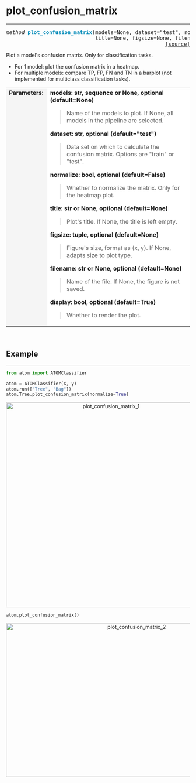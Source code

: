 # plot_confusion_matrix
-----------------------

<pre><em>method</em> <strong style="color:#008AB8">plot_confusion_matrix</strong>(models=None, dataset="test", normalize=False,
                             title=None, figsize=None, filename=None, display=True)
<div align="right"><a href="https://github.com/tvdboom/ATOM/blob/master/atom/plots.py#L1743">[source]</a></div></pre>
Plot a model's confusion matrix. Only for classification tasks.

* For 1 model: plot the confusion matrix in a heatmap.
* For multiple models: compare TP, FP, FN and TN in a barplot (not implemented for multiclass classification tasks).

<table width="100%">
<tr>
<td width="15%" style="vertical-align:top; background:#F5F5F5;"><strong>Parameters:</strong></td>
<td width="75%" style="background:white;">
<strong>models: str, sequence or None, optional (default=None)</strong>
<blockquote>
Name of the models to plot. If None, all models in the pipeline are selected.
</blockquote>
<strong>dataset: str, optional (default="test")</strong>
<blockquote>
Data set on which to calculate the confusion matrix. Options are "train" or "test".
</blockquote>
<strong>normalize: bool, optional (default=False)</strong>
<blockquote>
Whether to normalize the matrix. Only for the heatmap plot.
</blockquote>
<strong>title: str or None, optional (default=None)</strong>
<blockquote>
Plot's title. If None, the title is left empty.
</blockquote>
<strong>figsize: tuple, optional (default=None)</strong>
<blockquote>
Figure's size, format as (x, y). If None, adapts size to plot type.
</blockquote>
<strong>filename: str or None, optional (default=None)</strong>
<blockquote>
Name of the file. If None, the figure is not saved.
</blockquote>
<strong>display: bool, optional (default=True)</strong>
<blockquote>
Whether to render the plot.
</blockquote>
</tr>
</table>
<br />


## Example
----------

```python
from atom import ATOMClassifier

atom = ATOMClassifier(X, y)
atom.run(["Tree", "Bag"])
atom.Tree.plot_confusion_matrix(normalize=True)
```
<div align="center">
    <img src="../../../img/plots/plot_confusion_matrix_1.png" alt="plot_confusion_matrix_1" width="560" height="560"/>
</div>

```python
atom.plot_confusion_matrix()
```
<div align="center">
    <img src="../../../img/plots/plot_confusion_matrix_2.png" alt="plot_confusion_matrix_2" width="700" height="420"/>
</div>